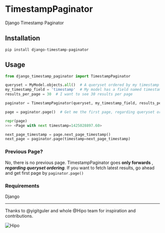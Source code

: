 # TimestampPaginator

Django Timestamp Paginator

## Installation

`pip install django-timestamp-paginator`

## Usage

```python
from django_timestamp_paginator import TimestampPaginator

queryset = MyModel.objects.all()  # A queryset ordered by my timestamp field (ASC or DESC)
my_timestamp_field = 'timestamp'  # My model has a field named timestamp 
results_per_page = 30  # I want to see 30 results per page

paginator = TimestampPaginator(queryset, my_timestamp_field, results_per_page)

page = paginator.page()  # Get me the first page, regarding queryset ordering

repr(page)
>>> <Page with next timestamp=1425028897.60>

next_page_timestamp = page.next_page_timestamp()
next_page = paginator.page(timestamp=next_page_timestamp)

```

### Previous Page?
No, there is no previous page. TimestampPaginator goes **only forwards** , ***regarding queryset ordering***. If you want to fetch latest results, go ahead and get first page by `paginator.page()`

### Requirements

Django

------------------------
Thanks to @yigitguler and whole @Hipo team for inspiration and contributions.

![Hipo](https://avatars1.githubusercontent.com/u/1497148?v=3&s=50)
